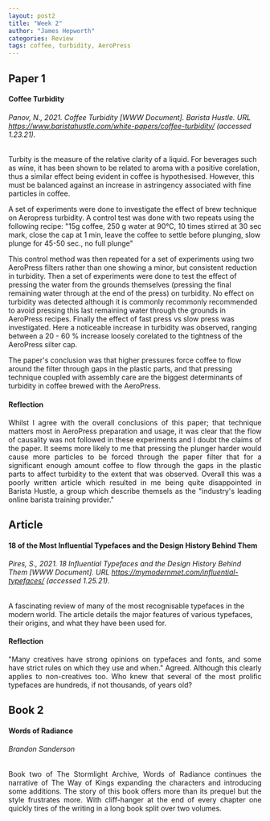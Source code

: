```yaml
---
layout: post2
title: "Week 2"
author: "James Hepworth"
categories: Review
tags: coffee, turbidity, AeroPress
---
```


## Paper 1
#### Coffee Turbidity
###### Panov, N., 2021. Coffee Turbidity [WWW Document]. Barista Hustle. URL https://www.baristahustle.com/white-papers/coffee-turbidity/ (accessed 1.23.21).

Turbity is the measure of the relative clarity of a liquid. For beverages such as wine, it has been shown to be related to aroma with a positive corelation, thus a similar effect being evident in coffee is hypothesised. However, this must be balanced against an increase in astringency associated with fine particles in coffee.

A set of experiments were done to investigate the effect of brew technique on Aeropress turbidity. A control test was done with two repeats using the following recipe: "15g coffee, 250 g water at 90°C, 10 times stirred at 30 sec mark, close the cap at 1 min, leave the coffee to settle before plunging, slow plunge for 45-50 sec., no full plunge"

This control method was then repeated for a set of experiments using two AeroPress filters rather than one showing a minor, but consistent reduction in turbidity. Then a set of experiments were done to test the effect of pressing the water from the grounds themselves (pressing the final remaining water through at the end of the press) on turbidity. No effect on turbidity was detected although it is commonly recommonly recommended to avoid pressing this last remaining water through the grounds in AeroPress recipes. Finally the effect of fast press vs slow press was investigated. Here a noticeable increase in turbidity was observed, ranging between a 20 - 60 % increase loosely corelated to the tightness of the AeroPress silter cap. 

The paper's conclusion was that higher pressures force coffee to flow around the filter through gaps in the plastic parts, and that pressing technique coupled with assembly care are the biggest determinants of turbidity in coffee brewed with the AeroPress.

#### Reflection
<div style = "text-align: justify;
  text-indent: 0em;
  text-justify: inter-word;">
Whilst I agree with the overall conclusions of this paper; that technique matters most in AeroPress preparation and usage, it was clear that the flow of causality was not followed in these experiments and I doubt the claims of the paper. It seems more likely to me that pressing the plunger harder would cause more particles to be forced through the paper filter that for a significant enough amount coffee to flow through the gaps in the plastic parts to affect turbidity to the extent that was observed. Overall this was a poorly written article which resulted in me being quite disappointed in Barista Hustle, a group which describe themsels as the "industry's leading online barista training provider."
</div>

## Article
#### 18 of the Most Influential Typefaces and the Design History Behind Them
###### Pires, S., 2021. 18 Influential Typefaces and the Design History Behind Them [WWW Document]. URL https://mymodernmet.com/influential-typefaces/ (accessed 1.25.21).

A fascinating review of many of the most recognisable typefaces in the modern world. The article details the major features of various typefaces, their origins, and what they have been used for.

#### Reflection
<div style = "text-align: justify;
  text-indent: 0em;
  text-justify: inter-word;">
 "Many creatives have strong opinions on typefaces and fonts, and some have strict rules on which they use and when." Agreed. Although this clearly applies to non-creatives too. Who knew that several of the most prolific typefaces are hundreds, if not thousands, of years old?
</div>

## Book 2
#### Words of Radiance
###### Brandon Sanderson
<div style = "text-align: justify;
  text-indent: 0em;
  text-justify: inter-word;">
Book two of The Stormlight Archive, Words of Radiance continues the narrative of The Way of Kings expanding the characters and introducing some additions. The story of this book offers more than its prequel but the style frustrates more. With cliff-hanger at the end of every chapter one quickly tires of the writing in a long book split over two volumes.
</div>
